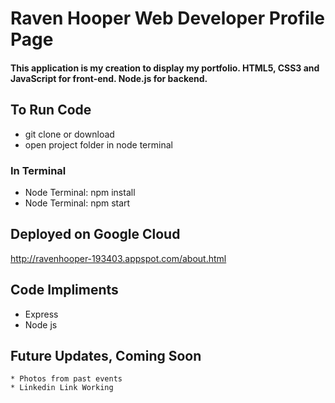 # Raven Hooper Web Developer Profile Page
#### This application is my creation to display my portfolio. HTML5, CSS3 and JavaScript for front-end. Node.js for backend.
## To Run Code
   * git clone or download
   * open project folder in node terminal
### In Terminal
   * Node Terminal: npm install
   * Node Terminal: npm start
## Deployed on Google Cloud   
   http://ravenhooper-193403.appspot.com/about.html 
## Code Impliments
  * Express
  * Node js
## Future Updates, Coming Soon
    * Photos from past events
    * Linkedin Link Working 
